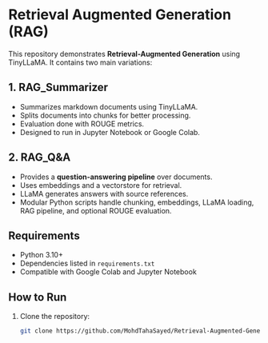 # Retrieval Augmented Generation (RAG)

This repository demonstrates **Retrieval-Augmented Generation** using TinyLLaMA. It contains two main variations:

## 1. RAG_Summarizer
- Summarizes markdown documents using TinyLLaMA.
- Splits documents into chunks for better processing.
- Evaluation done with ROUGE metrics.
- Designed to run in Jupyter Notebook or Google Colab.

## 2. RAG_Q&A
- Provides a **question-answering pipeline** over documents.
- Uses embeddings and a vectorstore for retrieval.
- LLaMA generates answers with source references.
- Modular Python scripts handle chunking, embeddings, LLaMA loading, RAG pipeline, and optional ROUGE evaluation.

## Requirements
- Python 3.10+
- Dependencies listed in `requirements.txt`
- Compatible with Google Colab and Jupyter Notebook

## How to Run
1. Clone the repository:
   ```bash
   git clone https://github.com/MohdTahaSayed/Retrieval-Augmented-Generation.git
